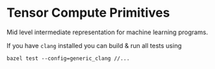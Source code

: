 Tensor Compute Primitives
=========================

Mid level intermediate representation for machine learning programs.

If you have `clang` installed you can build & run all tests using

```
bazel test --config=generic_clang //...
```
